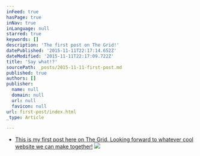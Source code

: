 ```yaml
---
inFeed: true
hasPage: true
inNav: true
inLanguage: null
starred: true
keywords: []
description: 'The first post on The Grid!'
datePublished: '2015-11-11T22:17:14.652Z'
dateModified: '2015-11-11T22:17:09.722Z'
title: 'Say what!?'
sourcePath: _posts/2015-11-11-first-post.md
published: true
authors: []
publisher:
  name: null
  domain: null
  url: null
  favicon: null
url: first-post/index.html
_type: Article

---
```

* [This is my first post here on The Grid. Looking forward to whatever cool website we can make together!][0]
![](https://the-grid-user-content.s3-us-west-2.amazonaws.com/ccbd7c5c-722e-47ff-b385-a60ca0785048.jpg)

[0]: apple.com